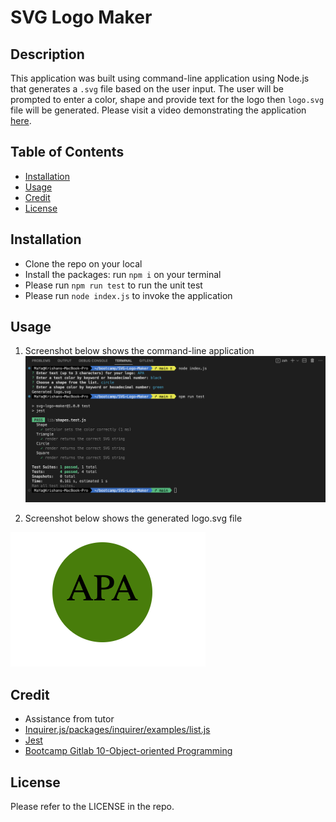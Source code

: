 # SVG Logo Maker 

## Description

This application was built using command-line application using Node.js that generates a `.svg` file based on the user input. The user will be prompted to enter a color, shape and provide text for the logo then `logo.svg` file will be generated.
Please visit a video demonstrating the application [here](https://drive.google.com/file/d/13T55JAO_xy7RKbkyilCwBuYY7X3yY_ek/view?usp=sharing).

## Table of Contents
- [Installation](#installation)
- [Usage](#usage)
- [Credit](#credit)
- [License](#license)

## Installation
- Clone the repo on your local
- Install the packages: run `npm i` on your terminal
- Please run `npm run test` to run the unit test
- Please run `node index.js` to invoke the application

## Usage 
1. Screenshot below shows the command-line application
![command_line_app](./images/image_1.png)

2. Screenshot below shows the generated logo.svg file

  ![generated_svg](./images/image_2.png)

## Credit
- Assistance from tutor 
- [Inquirer.js/packages/inquirer/examples/list.js](https://github.com/SBoudrias/Inquirer.js/blob/master/packages/inquirer/examples/list.js)
- [Jest](https://www.npmjs.com/package/jest)
- [Bootcamp Gitlab 10-Object-oriented Programming](https://git.bootcampcontent.com/University-of-Adelaide/UADEL-VIRT-FSF-PT-03-2023-U-LOLC/-/tree/main/10-OOP)

## License
Please refer to the LICENSE in the repo.
